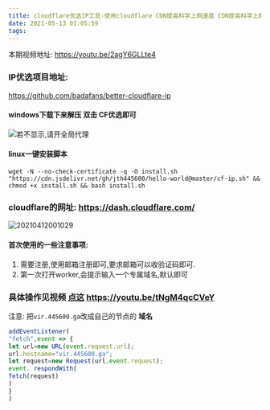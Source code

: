 ```yaml
---
title: cloudflare优选IP工具-使用cloudflare CDN提高科学上网速度 CDN提高科学上网速度
date: 2021-05-13 01:05:59
tags:
---
```

本期视频地址: https://youtu.be/2agY6GLLte4

### IP优选项目地址: 
https://github.com/badafans/better-cloudflare-ip

#### windows下载下来解压 双击 CF优选即可
![若不显示,请开全局代理](https://i.loli.net/2021/05/14/KYOdZSXpBa3imsf.png)

#### linux一键安装脚本

```shell?linenums
wget -N --no-check-certificate -q -O install.sh "https://cdn.jsdelivr.net/gh/jth445600/hello-world@master/cf-ip.sh" && chmod +x install.sh && bash install.sh
```

### cloudflare的网址: https://dash.cloudflare.com/
![20210412001029](https://cdn.jsdelivr.net/gh/jth445600/picgo@master/img/20210412001029.png)
#### 首次使用的一些注意事项:
1. 需要注册,使用邮箱注册即可,要求邮箱可以收验证码即可.
2. 第一次打开worker,会提示输入一个专属域名,默认即可

### 具体操作见视频 [点这](https://youtu.be/tNgM4qcCVeY) https://youtu.be/tNgM4qcCVeY

注意: 把`vir.445600.ga`改成自己的节点的 **域名**

```javascript
addEventListener(
"fetch",event => {
let url=new URL(event.request.url);
url.hostname="vir.445600.ga";
let request=new Request(url,event.request);
event. respondWith(
fetch(request)
)
}
)
```